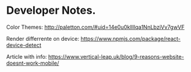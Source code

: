 # Developer Notes.

Color Themes:
http://paletton.com/#uid=14e0u0kllllqa1NnLbziVv7gwVF



Render differrente on device:
https://www.npmjs.com/package/react-device-detect


Article with info:
https://www.vertical-leap.uk/blog/9-reasons-website-doesnt-work-mobile/